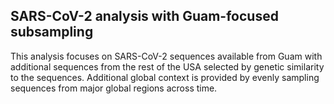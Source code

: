 ## SARS-CoV-2 analysis with Guam-focused subsampling
This analysis focuses on SARS-CoV-2 sequences available from Guam with additional sequences from the rest of the USA selected by genetic similarity to the sequences. Additional global context is provided by evenly sampling sequences from major global regions across time.
